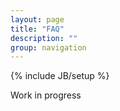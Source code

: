 ```yaml
---
layout: page
title: "FAQ"
description: ""
group: navigation
---
```


{% include JB/setup %}

Work in progress